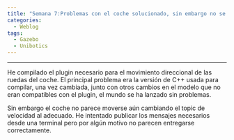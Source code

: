 ```yaml
---
title: "Semana 7:Problemas con el coche solucionado, sin embargo no se mueve"
categories:
  - Weblog
tags:
  - Gazebo
  - Unibotics
---
```


---

He compilado el plugin necesario para el movimiento direccional de las ruedas del coche. 
El principal problema era la versión de C++ usada para compilar, una vez cambiada, junto con otros cambios en el modelo que no eran compatibles con el plugin, el mundo se ha lanzado sin problemas. 

Sin embargo el coche no parece moverse aún cambiando el topic de velocidad al adecuado. He intentado publicar los mensajes necesarios desde una terminal pero por algún motivo no parecen entregarse correctamente.
